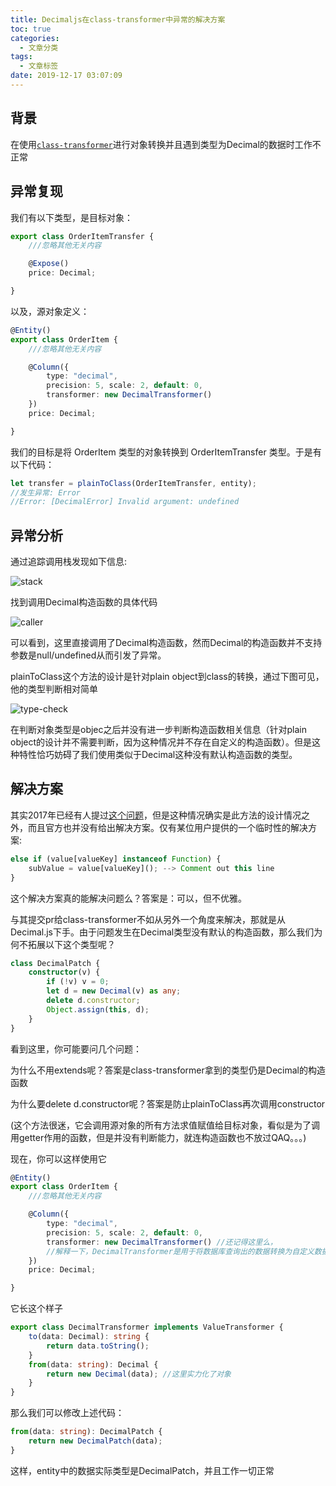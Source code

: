```yaml
---
title: Decimaljs在class-transformer中异常的解决方案
toc: true
categories:
  - 文章分类
tags:
  - 文章标签
date: 2019-12-17 03:07:09
---
```


## 背景

在使用[`class-transformer`](https://github.com/typestack/class-transformer)进行对象转换并且遇到类型为Decimal的数据时工作不正常

## 异常复现

我们有以下类型，是目标对象：
```typescript
export class OrderItemTransfer {
    ///忽略其他无关内容

    @Expose()
    price: Decimal;

}
```
以及，源对象定义：
```typescript
@Entity()
export class OrderItem {
    ///忽略其他无关内容

    @Column({
        type: "decimal",
        precision: 5, scale: 2, default: 0,
        transformer: new DecimalTransformer()
    })
    price: Decimal;

}
```
我们的目标是将 OrderItem 类型的对象转换到 OrderItemTransfer 类型。于是有以下代码：
```typescript
let transfer = plainToClass(OrderItemTransfer, entity);
//发生异常: Error
//Error: [DecimalError] Invalid argument: undefined
```

## 异常分析

通过追踪调用栈发现如下信息:

![stack](stack.png)

找到调用Decimal构造函数的具体代码

![caller](caller.png)

可以看到，这里直接调用了Decimal构造函数，然而Decimal的构造函数并不支持参数是null/undefined从而引发了异常。

plainToClass这个方法的设计是针对plain object到class的转换，通过下图可见，他的类型判断相对简单

![type-check](type-check.png)

在判断对象类型是objec之后并没有进一步判断构造函数相关信息（针对plain object的设计并不需要判断，因为这种情况并不存在自定义的构造函数）。但是这种特性恰巧妨碍了我们使用类似于Decimal这种没有默认构造函数的类型。

## 解决方案

其实2017年已经有人提过[这个问题](https://github.com/typestack/class-transformer/issues/92)，但是这种情况确实是此方法的设计情况之外，而且官方也并没有给出解决方案。仅有某位用户提供的一个临时性的解决方案:

```javascript
else if (value[valueKey] instanceof Function) {
    subValue = value[valueKey](); --> Comment out this line
}
```

这个解决方案真的能解决问题么？答案是：可以，但不优雅。

与其提交pr给class-transformer不如从另外一个角度来解决，那就是从Decimal.js下手。由于问题发生在Decimal类型没有默认的构造函数，那么我们为何不拓展以下这个类型呢？

```typescript
class DecimalPatch {
    constructor(v) {
        if (!v) v = 0;
        let d = new Decimal(v) as any;
        delete d.constructor;
        Object.assign(this, d);
    }
}
```

看到这里，你可能要问几个问题：

为什么不用extends呢？答案是class-transformer拿到的类型仍是Decimal的构造函数

为什么要delete d.constructor呢？答案是防止plainToClass再次调用constructor

(这个方法很迷，它会调用源对象的所有方法求值赋值给目标对象，看似是为了调用getter作用的函数，但是并没有判断能力，就连构造函数也不放过QAQ。。。)

现在，你可以这样使用它

```typescript
@Entity()
export class OrderItem {
    ///忽略其他无关内容

    @Column({
        type: "decimal",
        precision: 5, scale: 2, default: 0,
        transformer: new DecimalTransformer() //还记得这里么，
        //解释一下，DecimalTransformer是用于将数据库查询出的数据转换为自定义数据
    })
    price: Decimal;

}
```

它长这个样子

```typescript
export class DecimalTransformer implements ValueTransformer {
    to(data: Decimal): string {
        return data.toString();
    }
    from(data: string): Decimal {
        return new Decimal(data); //这里实力化了对象
    }
}
```
那么我们可以修改上述代码：
```typescript
from(data: string): DecimalPatch {
    return new DecimalPatch(data);
}
```
这样，entity中的数据实际类型是DecimalPatch，并且工作一切正常

